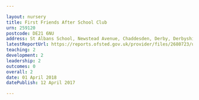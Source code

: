 ```yaml
---

layout: nursery
title: First Friends After School Club
urn: 259120
postcode: DE21 6NU
address: St Albans School, Newstead Avenue, Chaddesden, Derby, Derbyshire, DE21 6NU
latestReportUrl: https://reports.ofsted.gov.uk/provider/files/2680723/urn/259120.pdf
teaching: 2
development: 2
leadership: 2
outcomes: 0
overall: 2
date: 01 April 2018 
datePublish: 12 April 2017

---
```

